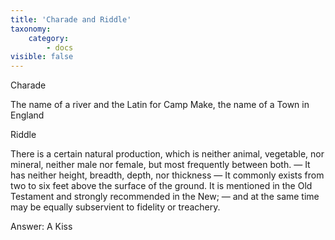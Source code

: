 ```yaml
---
title: 'Charade and Riddle'
taxonomy:
    category:
        - docs
visible: false
---
```


<span class="title">Charade</span>

The name of a river and the Latin for Camp Make, the name of a Town in England

<span class="title">Riddle</span>

There is a certain natural production, which is neither animal, vegetable, nor mineral, neither male nor female, but most frequently between both. — It has neither height, breadth, depth, nor thickness — It commonly exists from two to six feet above the surface of the ground. It is mentioned in the Old Testament and strongly recommended in the New; — and at the same time may be equally subservient to fidelity or treachery.


<span class="pencil">Answer: A Kiss</span>